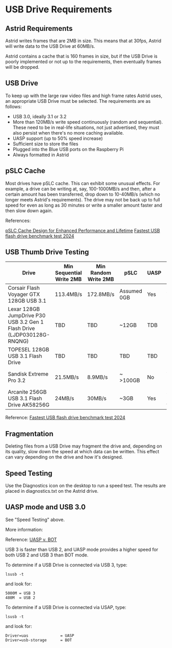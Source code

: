 # USB Drive Requirements

## Astrid Requirements

Astrid writes frames that are 2MB in size.  This means that at 30fps, Astrid will write data to the USB Drive at 60MB/s.

Astrid contains a cache that is 160 frames in size, but if the USB Drive is poorly implemented or not up to the requirements, then eventually frames will be dropped.

## USB Drive

To keep up with the large raw video files and high frame rates Astrid uses, an appropriate USB Drive must be selected.  The requirements are as follows:

* USB 3.0, ideally 3.1 or 3.2
* More than 120MB/s write speed continuously (random and sequential).  These need to be in real-life situations, not just advertised, they must also persist when there's no more caching available.
* UASP support (up to 50% speed increase)
* Sufficient size to store the files
* Plugged into the Blue USB ports on the Raspberry Pi
* Always formatted in Astrid

## pSLC Cache

Most drives have pSLC cache. This can exhibit some unusual effects. For example, a drive can be writing at, say, 100-1000MB/s and then, after a certain amount has been transferred, drop down to 10-40MB/s (which no longer meets Astrid's requirements). The drive may not be back up to full speed for even as long as 30 minutes or write a smaller amount faster and then slow down again.

References:

[pSLC Cache Design for Enhanced Performance and Lifetime](https://www.flashmemorysummit.com/Proceedings2019/08-06-Tuesday/20190806_EMBD-101A-1_McCormick.pdf)
[Fastest USB flash drive benchmark test 2024](https://ssd-tester.com/usb_flash_drive_test.php)

## USB Thumb Drive Testing

| Drive | Min Sequential Write 2MB | Min Random Write 2MB | pSLC | UASP | Recommended |
| ----- | ------------------------ | -------------------- | ---- | ---- | ----------- |
| Corsair Flash Voyager GTX 128GB USB 3.1 | 113.4MB/s | 172.8MB/s | Assumed 0GB | Yes | Yes |
| Lexar 128GB JumpDrive P30 USB 3.2 Gen 1 Flash Drive (LJDP030128G-RNQNG) | TBD | TBD | ~12GB | TDB | TBD |
| TOPESEL 128GB USB 3.1 Flash Drive | TBD | TBD | TBD | TBD | TBD |
| Sandisk Extreme Pro 3.2 | 21.5MB/s | 8.9MB/s | ~ >100GB | No | Avoid (unpredictable speed/features) |
| Arcanite 256GB USB 3.1 Flash Drive AK58256G | 24MB/s | 30MB/s | ~3GB | Yes | Avoid (slow, cache burnt through fast) |

Reference: [Fastest USB flash drive benchmark test 2024](https://ssd-tester.com/usb_flash_drive_test.php)


## Fragmentation

Deleting files from a USB Drive may fragment the drive and, depending on its quality, slow down the speed at which data can be written.  This effect can vary depending on the drive and how it's designed.

## Speed Testing 

Use the Diagnostics icon on the desktop to run a speed test.  The results are placed in diagnostics.txt on the Astrid drive.

## UASP mode and USB 3.0

See "Speed Testing" above.

More information:

Reference: [UASP v. BOT](https://www.jeffgeerling.com/blog/2020/uasp-makes-raspberry-pi-4-disk-io-50-faster)

USB 3 is faster than USB 2, and UASP mode provides a higher speed for both USB 2 and USB 3 than BOT mode.

To determine if a USB Drive is connected via USB 3, type:

	lsusb -t
	
and look for:

	5000M = USB 3
	480M  = USB 2

To determine if a USB Drive is connected via USAP, type:

	lsusb -t
	
and look for:

	Driver=uas 				= UASP
	Driver=usb-storage		= BOT





